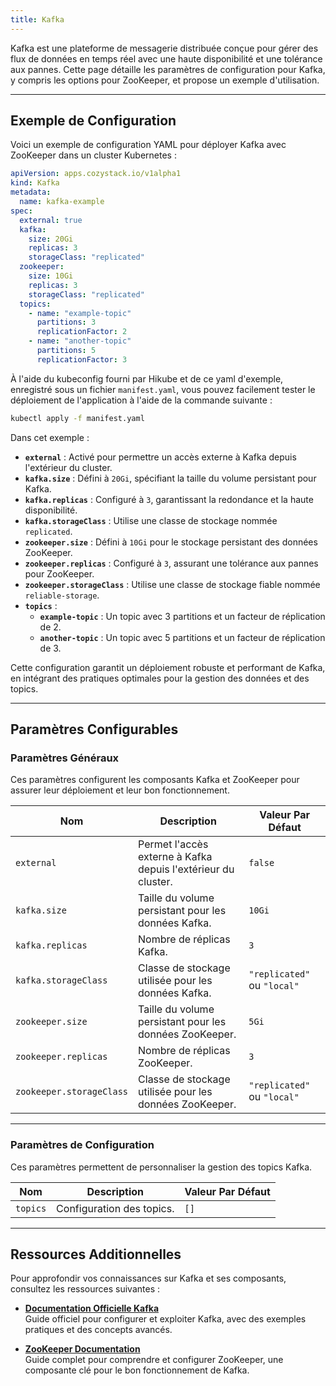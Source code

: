 ```yaml
---
title: Kafka
---
```


Kafka est une plateforme de messagerie distribuée conçue pour gérer des flux de données en temps réel avec une haute disponibilité et une tolérance aux pannes. Cette page détaille les paramètres de configuration pour Kafka, y compris les options pour ZooKeeper, et propose un exemple d'utilisation.

---

## Exemple de Configuration

Voici un exemple de configuration YAML pour déployer Kafka avec ZooKeeper dans un cluster Kubernetes :

```yaml
apiVersion: apps.cozystack.io/v1alpha1
kind: Kafka
metadata:
  name: kafka-example
spec:
  external: true
  kafka:
    size: 20Gi
    replicas: 3
    storageClass: "replicated"
  zookeeper:
    size: 10Gi
    replicas: 3
    storageClass: "replicated"
  topics:
    - name: "example-topic"
      partitions: 3
      replicationFactor: 2
    - name: "another-topic"
      partitions: 5
      replicationFactor: 3
```

À l'aide du kubeconfig fourni par Hikube et de ce yaml d'exemple, enregistré sous un fichier `manifest.yaml`, vous pouvez facilement tester le déploiement de l'application à l'aide de la commande suivante :

```sh
kubectl apply -f manifest.yaml
```

Dans cet exemple :

- **`external`** : Activé pour permettre un accès externe à Kafka depuis l'extérieur du cluster.
- **`kafka.size`** : Défini à `20Gi`, spécifiant la taille du volume persistant pour Kafka.
- **`kafka.replicas`** : Configuré à `3`, garantissant la redondance et la haute disponibilité.
- **`kafka.storageClass`** : Utilise une classe de stockage nommée `replicated`.
- **`zookeeper.size`** : Défini à `10Gi` pour le stockage persistant des données ZooKeeper.
- **`zookeeper.replicas`** : Configuré à `3`, assurant une tolérance aux pannes pour ZooKeeper.
- **`zookeeper.storageClass`** : Utilise une classe de stockage fiable nommée `reliable-storage`.
- **`topics`** :
  - **`example-topic`** : Un topic avec 3 partitions et un facteur de réplication de 2.
  - **`another-topic`** : Un topic avec 5 partitions et un facteur de réplication de 3.

Cette configuration garantit un déploiement robuste et performant de Kafka, en intégrant des pratiques optimales pour la gestion des données et des topics.

---

## Paramètres Configurables

### **Paramètres Généraux**

Ces paramètres configurent les composants Kafka et ZooKeeper pour assurer leur déploiement et leur bon fonctionnement.

| **Nom**               | **Description**                                              | **Valeur Par Défaut** |
|------------------------|--------------------------------------------------------------|------------------------|
| `external`            | Permet l'accès externe à Kafka depuis l'extérieur du cluster. | `false`               |
| `kafka.size`          | Taille du volume persistant pour les données Kafka.           | `10Gi`                |
| `kafka.replicas`      | Nombre de réplicas Kafka.                                     | `3`                   |
| `kafka.storageClass`  | Classe de stockage utilisée pour les données Kafka.           | `"replicated"` ou `"local"`   |
| `zookeeper.size`      | Taille du volume persistant pour les données ZooKeeper.       | `5Gi`                 |
| `zookeeper.replicas`  | Nombre de réplicas ZooKeeper.                                 | `3`                   |
| `zookeeper.storageClass` | Classe de stockage utilisée pour les données ZooKeeper.    | `"replicated"` ou `"local"`   |

---

### **Paramètres de Configuration**

Ces paramètres permettent de personnaliser la gestion des topics Kafka.

| **Nom**   | **Description**              | **Valeur Par Défaut** |
|-----------|------------------------------|------------------------|
| `topics`  | Configuration des topics.    | `[]`                  |

---

## Ressources Additionnelles

Pour approfondir vos connaissances sur Kafka et ses composants, consultez les ressources suivantes :

- [**Documentation Officielle Kafka**](https://kafka.apache.org/documentation/)  
  Guide officiel pour configurer et exploiter Kafka, avec des exemples pratiques et des concepts avancés.

- [**ZooKeeper Documentation**](https://zookeeper.apache.org/doc/r3.8.0/index.html)  
  Guide complet pour comprendre et configurer ZooKeeper, une composante clé pour le bon fonctionnement de Kafka.
